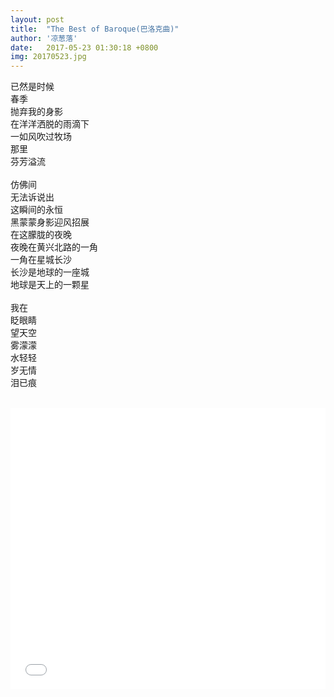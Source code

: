 ```yaml
---
layout: post
title:  "The Best of Baroque(巴洛克曲)"
author: '凉葱落'
date:   2017-05-23 01:30:18 +0800
img: 20170523.jpg
---
```

已然是时候<br>
春季<br>
抛弃我的身影<br>
在洋洋洒脱的雨滴下<br>
一如风吹过牧场<br>
那里<br>
芬芳溢流<br>
<br>
仿佛间<br>
无法诉说出<br>
这瞬间的永恒<br>
黑蒙蒙身影迎风招展<br>
在这朦胧的夜晚<br>
夜晚在黄兴北路的一角<br>
一角在星城长沙<br>
长沙是地球的一座城<br>
地球是天上的一颗星<br>
<br>
我在<br>
眨眼睛<br>
望天空<br>
雾濛濛<br>
水轻轻<br>
岁无情<br>
泪已痕<br>
<br>
<iframe frameborder="0" src="//music.163.com/outchain/player?type=1&id=2211864&auto=1&height=430" style="width:100%; min-height:450px;"></iframe>


